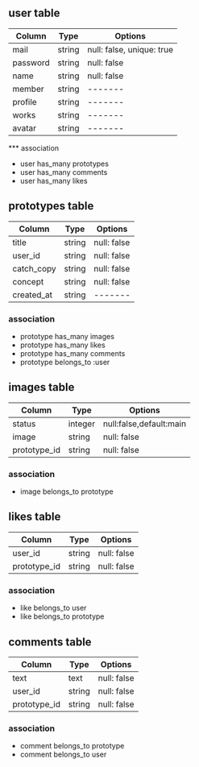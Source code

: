 ## user table
|Column|Type|Options|
|------|----|-------|
|mail|string|null: false, unique: true|
|password|string|null: false|
|name|string|null: false|
|member|string|-------|
|profile|string|-------|
|works|string|-------|
|avatar|string|-------|


*** association
- user has_many prototypes
- user has_many comments
- user has_many likes

## prototypes table
|Column|Type|Options|
|------|----|-------|
|title|string|null: false|
|user_id|string|null: false|
|catch_copy|string|null: false|
|concept|string|null: false|
|created_at|string|-------|

### association
- prototype has_many images
- prototype has_many likes
- prototype has_many comments
- prototype belongs_to :user

## images table
|Column|Type|Options|
|------|----|-------|
|status|integer|null:false,default:main|
|image|string|null: false|
|prototype_id|string|null: false|

### association
- image belongs_to prototype

## likes table
|Column|Type|Options|
|------|----|-------|
|user_id|string|null: false|
|prototype_id|string|null: false|

### association
- like belongs_to user
- like belongs_to prototype

## comments table
|Column|Type|Options|
|------|----|-------|
|text|text|null: false|
|user_id|string|null: false|
|prototype_id|string|null: false|

### association
- comment belongs_to prototype
- comment belongs_to user
